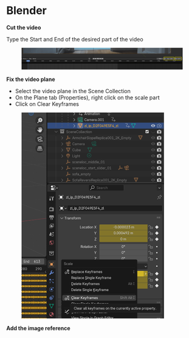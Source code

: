 # Blender

**Cut the video**

Type the Start and End of the desired part of the video

<figure><img src="../.gitbook/assets/image (18).png" alt=""><figcaption></figcaption></figure>



**Fix the video plane**

* Select the video plane in the Scene Collection
* On the Plane tab (Properties), right click on the scale part
* Click on Clear Keyframes&#x20;

<figure><img src="../.gitbook/assets/image (16).png" alt="" width="375"><figcaption></figcaption></figure>

**Add the image reference**

